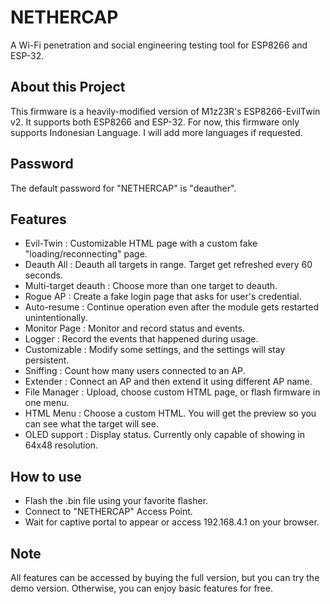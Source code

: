 # NETHERCAP
A Wi-Fi penetration and social engineering testing tool for ESP8266 and ESP-32.

## About this Project
This firmware is a heavily-modified version of M1z23R's ESP8266-EvilTwin v2.
It supports both ESP8266 and ESP-32. For now, this firmware only supports Indonesian Language.
I will add more languages if requested.

## Password
The default password for "NETHERCAP" is "deauther".

## Features
- Evil-Twin : Customizable HTML page with a custom fake "loading/reconnecting" page.
- Deauth All : Deauth all targets in range. Target get refreshed every 60 seconds.
- Multi-target deauth : Choose more than one target to deauth.
- Rogue AP  : Create a fake login page that asks for user's credential.
- Auto-resume : Continue operation even after the module gets restarted unintentionally.
- Monitor Page : Monitor and record status and events.
- Logger  : Record the events that happened during usage.
- Customizable : Modify some settings, and the settings will stay persistent.
- Sniffing : Count how many users connected to an AP.
- Extender : Connect an AP and then extend it using different AP name.
- File Manager : Upload, choose custom HTML page, or flash firmware in one menu.
- HTML Menu : Choose a custom HTML. You will get the preview so you can see what the target will see.
- OLED support : Display status. Currently only capable of showing in 64x48 resolution.

## How to use
- Flash the .bin file using your favorite flasher.
- Connect to "NETHERCAP" Access Point.
- Wait for captive portal to appear or access 192.168.4.1 on your browser.

## Note
All features can be accessed by buying the full version, but you can try the demo version.
Otherwise, you can enjoy basic features for free.

